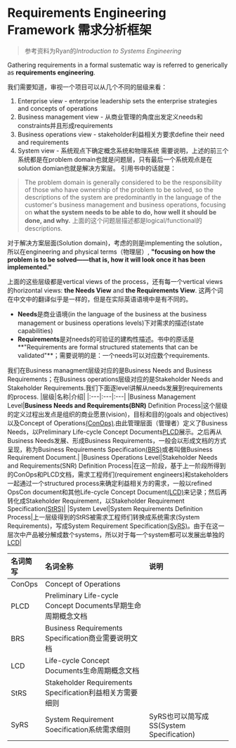 # Requirements Engineering Framework 需求分析框架
>参考资料为Ryan的*Introduction to Systems Engineering*

Gathering requirements in a formal sustematic way is referred to generically as **requirements engineering**.

我们需要知道，审视一个项目可以从几个不同的层级来看：
1. Enterprise view - enterprise leadership sets the enterprise strategies and concepts of operations
2. Business management view - 从商业管理的角度出发定义needs和constraints并且形成requirements
3. Business operations view - stakeholder利益相关方要求define their need and requirements
4. System view - 系统观点下确定概念系统和物理系统
需要说明，上述的前三个系统都是在problem domain也就是问题层，只有最后一个系统观点是在solution domian也就是解决方案层。
引用书中的话就是：
>The problem domain is generally considered to be the responsibility of those who have ownership of the problem to be solved, so the descriptions of the system are predominantly in the language of the customer's business management and business operations, focusing on **what the system needs to be able to do, how well it should be done, and why.**
上面的这个问题层描述都是logical/functional的descriptions.

对于解决方案层面(Solution domain)，考虑的则是implementing the solution，所以在engineering and physical terms（物理层）, **"focusing on how the problem is to be solved——that is, how it will look once it has been implemented."**

上面的这些层级都是vertical views of the process，还有每一个vertical views的horizontal views: **the Needs View** and **the Requirements View**. 这两个词在中文中的翻译似乎是一样的，但是在实际英语语境中是有不同的。
+ **Needs**是商业语境(in the language of the business at the business management or business operations levels)下对需求的描述(state capabilities)
+ **Requirements**是对needs的可验证的建构性描述。书中的原话是**"Requirements are formal structured statements that can be validated"**；需要说明的是：一个needs可以对应数个requirements.

我们在Business managment层级对应的是Business Needs and Business Requirements；在Business operations层级对应的是Stakeholder Needs and Stakeholder Requirements.我们下面逐level讲解从needs发展到requirements的process.
|层级|名称|介绍|
|:---|:---|:---|
|Business Management Level|**Business Needs and Requirements(BNR)** Definition Process|这个层级的定义过程出发点是组织的商业愿景(vision)，目标和目的(goals and objectives)以及Concept of Operations[(ConOps)](#ConOps).由此管理层面（管理者）定义了Business Needs，以Preliminary Life-cycle Concept Documents[PLCD]($#PLCD)展示。之后再从Business Needs发展、形成Business Requirements，一般会以形成文档的方式呈现，称为Business Requirements Specification[(BRS)](#BRS)或者叫做Business Requirement Document.|
|Business Operations Level|Stakeholder Needs and Requirements(SNR) Definition Process|在这一阶段，基于上一阶段所得到的ConOps和PLCD文档，需求工程师们(requirement engineers)和stakeholders一起通过一个structured process来确定利益相关方的需求，一般以refined OpsCon document和其他Life-cycle Concept Document[(LCD)](#LCD)来记录；然后再转化成Stakeholder Requirement，以Stakeholder Requirement Specification[(StRS)](#StRS)|
|System Level|System Requirements Definition Process|上一层级得到的StRS被需求工程师们转换成系统需求(System Requirements)，写成System Requirement Specification[(SyRS)](#SyRS)。由于在这一层次中产品被分解成数个systems，所以对于每一个system都可以发展出单独的[LCD](#LCD)|

|名词简写|名词全称|说明|
|:---|:---|:---|
|<span id = "ConOps">ConOps</span>|Concept of Operations||
|<span id = "PLCD">PLCD</span>|Preliminary Life-cycle Concept Documents早期生命周期概念文档||
|<span id = "BRS">BRS</span>|Business Requirements Specification商业需要说明文档||
|<span id = "LCD">LCD</span>|Life-cycle Concept Documents生命周期概念文档||
|<span id = "StRS">StRS</span>|Stakeholder Requirements Specification利益相关方需要细则||
|<span id = "SyRS">SyRS</span>|System Requirement Soecification系统需求细则|SyRS也可以简写成SS(System Specification)|


